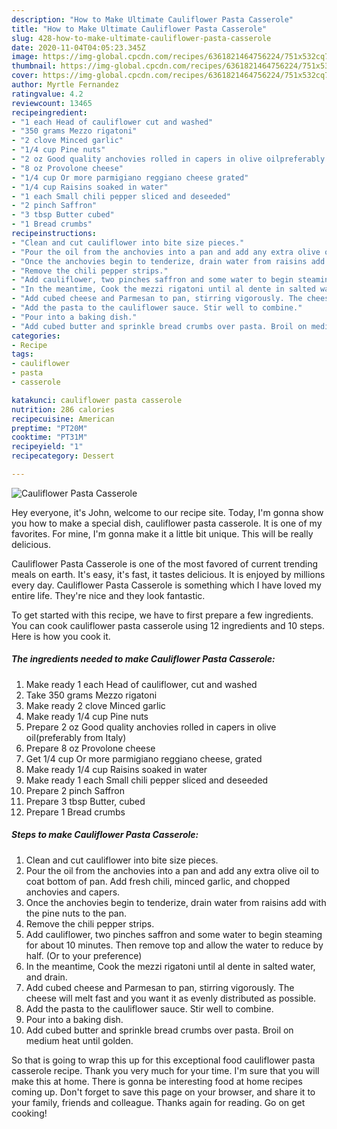 ```yaml
---
description: "How to Make Ultimate Cauliflower Pasta Casserole"
title: "How to Make Ultimate Cauliflower Pasta Casserole"
slug: 428-how-to-make-ultimate-cauliflower-pasta-casserole
date: 2020-11-04T04:05:23.345Z
image: https://img-global.cpcdn.com/recipes/6361821464756224/751x532cq70/cauliflower-pasta-casserole-recipe-main-photo.jpg
thumbnail: https://img-global.cpcdn.com/recipes/6361821464756224/751x532cq70/cauliflower-pasta-casserole-recipe-main-photo.jpg
cover: https://img-global.cpcdn.com/recipes/6361821464756224/751x532cq70/cauliflower-pasta-casserole-recipe-main-photo.jpg
author: Myrtle Fernandez
ratingvalue: 4.2
reviewcount: 13465
recipeingredient:
- "1 each Head of cauliflower cut and washed"
- "350 grams Mezzo rigatoni"
- "2 clove Minced garlic"
- "1/4 cup Pine nuts"
- "2 oz Good quality anchovies rolled in capers in olive oilpreferably from Italy"
- "8 oz Provolone cheese"
- "1/4 cup Or more parmigiano reggiano cheese grated"
- "1/4 cup Raisins soaked in water"
- "1 each Small chili pepper sliced and deseeded"
- "2 pinch Saffron"
- "3 tbsp Butter cubed"
- "1 Bread crumbs"
recipeinstructions:
- "Clean and cut cauliflower into bite size pieces."
- "Pour the oil from the anchovies into a pan and add any extra olive oil to coat bottom of pan. Add fresh chili, minced garlic, and chopped anchovies and capers."
- "Once the anchovies begin to tenderize, drain water from raisins add with the pine nuts to the pan."
- "Remove the chili pepper strips."
- "Add cauliflower, two pinches saffron and some water to begin steaming for about 10 minutes. Then remove top and allow the water to reduce by half. (Or to your preference)"
- "In the meantime, Cook the mezzi rigatoni until al dente in salted water, and drain."
- "Add cubed cheese and Parmesan to pan, stirring vigorously. The cheese will melt fast and you want it as evenly distributed as possible."
- "Add the pasta to the cauliflower sauce. Stir well to combine."
- "Pour into a baking dish."
- "Add cubed butter and sprinkle bread crumbs over pasta. Broil on medium heat until golden."
categories:
- Recipe
tags:
- cauliflower
- pasta
- casserole

katakunci: cauliflower pasta casserole 
nutrition: 286 calories
recipecuisine: American
preptime: "PT20M"
cooktime: "PT31M"
recipeyield: "1"
recipecategory: Dessert

---
```



![Cauliflower Pasta Casserole](https://img-global.cpcdn.com/recipes/6361821464756224/751x532cq70/cauliflower-pasta-casserole-recipe-main-photo.jpg)

Hey everyone, it's John, welcome to our recipe site. Today, I'm gonna show you how to make a special dish, cauliflower pasta casserole. It is one of my favorites. For mine, I'm gonna make it a little bit unique. This will be really delicious.



Cauliflower Pasta Casserole is one of the most favored of current trending meals on earth. It's easy, it's fast, it tastes delicious. It is enjoyed by millions every day. Cauliflower Pasta Casserole is something which I have loved my entire life. They're nice and they look fantastic.


To get started with this recipe, we have to first prepare a few ingredients. You can cook cauliflower pasta casserole using 12 ingredients and 10 steps. Here is how you cook it.

<!--inarticleads1-->

##### The ingredients needed to make Cauliflower Pasta Casserole:

1. Make ready 1 each Head of cauliflower, cut and washed
1. Take 350 grams Mezzo rigatoni
1. Make ready 2 clove Minced garlic
1. Make ready 1/4 cup Pine nuts
1. Prepare 2 oz Good quality anchovies rolled in capers in olive oil(preferably from Italy)
1. Prepare 8 oz Provolone cheese
1. Get 1/4 cup Or more parmigiano reggiano cheese, grated
1. Make ready 1/4 cup Raisins soaked in water
1. Make ready 1 each Small chili pepper sliced and deseeded
1. Prepare 2 pinch Saffron
1. Prepare 3 tbsp Butter, cubed
1. Prepare 1 Bread crumbs




<!--inarticleads2-->

##### Steps to make Cauliflower Pasta Casserole:

1. Clean and cut cauliflower into bite size pieces.
1. Pour the oil from the anchovies into a pan and add any extra olive oil to coat bottom of pan. Add fresh chili, minced garlic, and chopped anchovies and capers.
1. Once the anchovies begin to tenderize, drain water from raisins add with the pine nuts to the pan.
1. Remove the chili pepper strips.
1. Add cauliflower, two pinches saffron and some water to begin steaming for about 10 minutes. Then remove top and allow the water to reduce by half. (Or to your preference)
1. In the meantime, Cook the mezzi rigatoni until al dente in salted water, and drain.
1. Add cubed cheese and Parmesan to pan, stirring vigorously. The cheese will melt fast and you want it as evenly distributed as possible.
1. Add the pasta to the cauliflower sauce. Stir well to combine.
1. Pour into a baking dish.
1. Add cubed butter and sprinkle bread crumbs over pasta. Broil on medium heat until golden.




So that is going to wrap this up for this exceptional food cauliflower pasta casserole recipe. Thank you very much for your time. I'm sure that you will make this at home. There is gonna be interesting food at home recipes coming up. Don't forget to save this page on your browser, and share it to your family, friends and colleague. Thanks again for reading. Go on get cooking!
